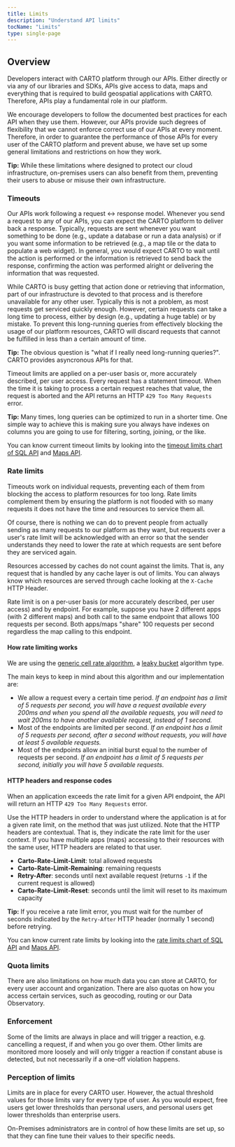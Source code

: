 ```yaml
---
title: Limits
description: "Understand API limits"
tocName: "Limits"
type: single-page
---
```


## Overview

Developers interact with CARTO platform through our APIs. Either directly or via any of our libraries and SDKs, APIs give access to data, maps and everything that is required to build geospatial applications with CARTO. Therefore, APIs play a fundamental role in our platform.

We encourage developers to follow the documented best practices for each API when they use them. However, our APIs provide such degrees of flexibility that we cannot enforce correct use of our APIs at every moment. Therefore, in order to guarantee the performance of those APIs for every user of the CARTO platform and prevent abuse, we have set up some general limitations and restrictions on how they work.

**Tip:** While these limitations where designed to protect our cloud infrastructure, on-premises users can also benefit from them, preventing their users to abuse or misuse their own infrastructure.

### Timeouts

Our APIs work following a request <-> response model. Whenever you send a request to any of our APIs, you can expect the CARTO platform to deliver back a response. Typically, requests are sent whenever you want something to be done (e.g., update a database or run a data analysis) or if you want some information to be retrieved (e.g., a map tile or the data to populate a web widget). In general, you would expect CARTO to wait until the action is performed or the information is retrieved to send back the response, confirming the action was performed alright or delivering the information that was requested.

While CARTO is busy getting that action done or retrieving that information, part of our infrastructure is devoted to that process and is therefore unavailable for any other user. Typically this is not a problem, as most requests get serviced quickly enough. However, certain requests can take a long time to process, either by design (e.g., updating a huge table) or by mistake. To prevent this long-running queries from effectively blocking the usage of our platform resources, CARTO will discard requests that cannot be fulfilled in less than a certain amount of time.

**Tip:** The obvious question is "what if I really need long-running queries?". CARTO provides asyncronous APIs for that.

Timeout limits are applied on a per-user basis or, more accurately described, per user access. Every request has a statement timeout. When the time it is taking to process a certain request reaches that value, the request is aborted and the API returns an HTTP `429 Too Many Requests` error.

**Tip:** Many times, long queries can be optimized to run in a shorter time. One simple way to achieve this is making sure you always have indexes on columns you are going to use for filtering, sorting, joining, or the like.

You can know current timeout limits by looking into the [timeout limits chart of SQL API](https://carto.com/developers/sql-api/support/timeout-limiting/) and [Maps API](https://carto.com/developers/maps-api/support/timeout-limiting/). 

### Rate limits

Timeouts work on individual requests, preventing each of them from blocking the access to platform resources for too long. Rate limits complement them by ensuring the platform is not flooded with so many requests it does not have the time and resources to service them all.

Of course, there is nothing we can do to prevent people from actually sending as many requests to our platform as they want, but requests over a user's rate limit will be acknowledged with an error so that the sender understands they need to lower the rate at which requests are sent before they are serviced again.

Resources accessed by caches do not count against the limits. That is, any request that is handled by any cache layer is out of limits. You can always know which resources are served through cache looking at the `X-Cache` HTTP Header.

Rate limit is on a per-user basis (or more accurately described, per user access) and by endpoint. For example, suppose you have 2 different apps (with 2 different maps) and both call to the same endpoint that allows 100 requests per second. Both apps/maps "share" 100 requests per second regardless the map calling to this endpoint.

#### How rate limiting works

We are using the [generic cell rate algorithm](https://en.wikipedia.org/wiki/Generic_cell_rate_algorithm), a [leaky bucket](https://en.wikipedia.org/wiki/Leaky_bucket) algorithm type.

The main keys to keep in mind about this algorithm and our implementation are:

* We allow a request every a certain time period. _If an endpoint has a limit of 5 requests per second, you will have a request available every 200ms and when you spend all the available requests, you will need to wait 200ms to have another available request, instead of 1 second._
* Most of the endpoints are limited per second. _If an endpoint has a limit of 5 requests per second, after a second without requests, you will have at least 5 available requests._
* Most of the endpoints allow an initial burst equal to the number of requests per second. _If an endpoint has a limit of 5 requests per second, initially you will have 5 available requests._

#### HTTP headers and response codes

When an application exceeds the rate limit for a given API endpoint, the API will return an HTTP `429 Too Many Requests` error.

Use the HTTP headers in order to understand where the application is at for a given rate limit, on the method that was just utilized. Note that the HTTP headers are contextual. That is, they indicate the rate limit for the user context. If you have multiple apps (maps) accessing to their resources with the same user, HTTP headers are related to that user.

* **Carto-Rate-Limit-Limit**: total allowed requests
* **Carto-Rate-Limit-Remaining**: remaining requests
* **Retry-After**: seconds until next available request (returns `-1` if the current request is allowed)
* **Carto-Rate-Limit-Reset**: seconds until the limit will reset to its maximum capacity

**Tip:** If you receive a rate limit error, you must wait for the number of seconds indicated by the `Retry-After` HTTP header (normally 1 second) before retrying.

You can know current rate limits by looking into the [rate limits chart of SQL API](https://carto.com/developers/sql-api/support/rate-limiting/) and [Maps API](https://carto.com/developers/maps-api/support/rate-limiting/). 

### Quota limits

There are also limitations on how much data you can store at CARTO, for every user account and organization. There are also quotas on how you access certain services, such as geocoding, routing or our Data Observatory.

### Enforcement

Some of the limits are always in place and will trigger a reaction, e.g. cancelling a request, if and when you go over them. Other limits are monitored more loosely and will only trigger a reaction if constant abuse is detected, but not necessarily if a one-off violation happens.

### Perception of limits

Limits are in place for every CARTO user. However, the actual threshold values for those limits vary for every type of user. As you would expect, free users get lower thresholds than personal users, and personal users get lower thresholds than enterprise users.

On-Premises administrators are in control of how these limits are set up, so that they can fine tune their values to their specific needs.
